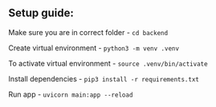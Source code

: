 ## Setup guide:

Make sure you are in correct folder - `cd backend`

Create virtual environment - `python3 -m venv .venv`

To activate virtual environment - `source .venv/bin/activate`

Install dependencies - `pip3 install -r requirements.txt`

Run app - `uvicorn main:app --reload`